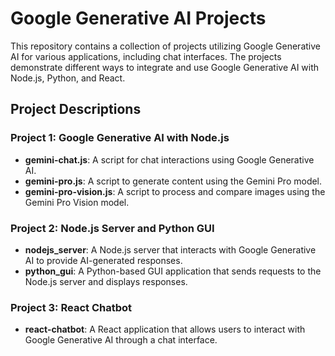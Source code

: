 # Google Generative AI Projects

This repository contains a collection of projects utilizing Google Generative AI for various applications, including chat interfaces. The projects demonstrate different ways to integrate and use Google Generative AI with Node.js, Python, and React.

## Project Descriptions

### Project 1: Google Generative AI with Node.js
- **gemini-chat.js**: A script for chat interactions using Google Generative AI.
- **gemini-pro.js**: A script to generate content using the Gemini Pro model.
- **gemini-pro-vision.js**: A script to process and compare images using the Gemini Pro Vision model.

### Project 2: Node.js Server and Python GUI
- **nodejs_server**: A Node.js server that interacts with Google Generative AI to provide AI-generated responses.
- **python_gui**: A Python-based GUI application that sends requests to the Node.js server and displays responses.

### Project 3: React Chatbot
- **react-chatbot**: A React application that allows users to interact with Google Generative AI through a chat interface.
